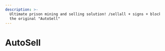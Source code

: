 ```yaml
---
description: >-
  Ultimate prison mining and selling solution! /sellall + signs + blocks2inv +
  the original "AutoSell"
---
```


# AutoSell

